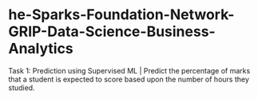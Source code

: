 # he-Sparks-Foundation-Network-GRIP-Data-Science-Business-Analytics
Task 1: Prediction using Supervised ML | Predict the percentage of marks that a student is expected to score based upon the number of hours they studied.
